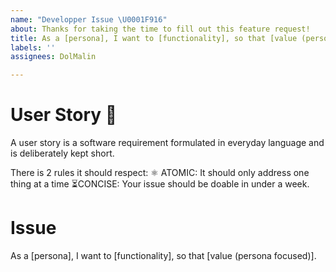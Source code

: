 ```yaml
---
name: "Developper Issue \U0001F916"
about: Thanks for taking the time to fill out this feature request!
title: As a [persona], I want to [functionality], so that [value (persona focused)].
labels: ''
assignees: DolMalin

---
```


# User Story 🔰
A user story is a software requirement formulated in everyday language and is deliberately kept short.

There is 2 rules it should respect:
⚛️ ATOMIC: It should only address one thing at a time
⏳CONCISE: Your issue should be doable in under a week.

# Issue
As a [persona],
I want to [functionality],
so that [value (persona focused)].
